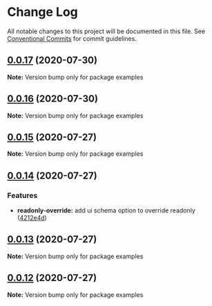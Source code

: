 # Change Log

All notable changes to this project will be documented in this file.
See [Conventional Commits](https://conventionalcommits.org) for commit guidelines.

## [0.0.17](http://???/compare/v0.0.16...v0.0.17) (2020-07-30)

**Note:** Version bump only for package examples





## [0.0.16](http://???/compare/v0.0.15...v0.0.16) (2020-07-30)

**Note:** Version bump only for package examples






## [0.0.15](http://???/compare/v0.0.14...v0.0.15) (2020-07-27)

**Note:** Version bump only for package examples





## [0.0.14](http://???/compare/v0.0.13...v0.0.14) (2020-07-27)


### Features

* **readonly-override:** add ui schema option to override readonly ([4212e4d](http://???/commits/4212e4d87c06c1d9edee6c5d50ceceb053e2b640))





## [0.0.13](http://???/compare/v0.0.12...v0.0.13) (2020-07-27)

**Note:** Version bump only for package examples





## [0.0.12](http://???/compare/v0.0.11...v0.0.12) (2020-07-27)

**Note:** Version bump only for package examples
